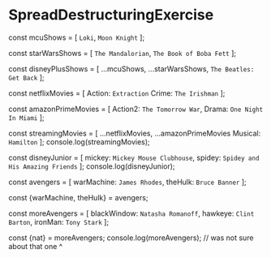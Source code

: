 # SpreadDestructuringExercise
const mcuShows = [
    `Loki`, 
    `Moon Knight`
];

const starWarsShows = [
  `The Mandalorian`,
  `The Book of Boba Fett`
];

const disneyPlusShows = [
    ...mcuShows,
    ...starWarsShows,
    `The Beatles: Get Back`
];

const netflixMovies = [
    Action: `Extraction`
    Crime: `The Irishman`
];

const amazonPrimeMovies = [
    Action2: `The Tomorrow War`,
    Drama: `One Night In Miami`
];

const streamingMovies = [
    ...netflixMovies,
    ...amazonPrimeMovies
    Musical: `Hamilton`
];
console.log(streamingMovies);

const disneyJunior = [ 
    mickey: `Mickey Mouse Clubhouse`,
    spidey: `Spidey and His Amazing Friends`
];
console.log(disneyJunior);

const avengers = [
    warMachine: `James Rhodes`,
    theHulk: `Bruce Banner`
];

const {warMachine, theHulk} = avengers;

const moreAvengers = [
    blackWindow: `Natasha Romanoff`,
    hawkeye: `Clint Barton`,
    ironMan: `Tony Stark`
];

const {nat} = moreAvengers;
console.log(moreAvengers);
// was not sure about that one ^
